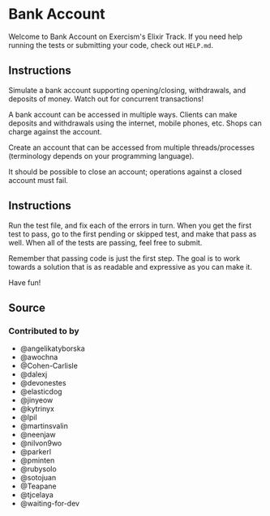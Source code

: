# Bank Account

Welcome to Bank Account on Exercism's Elixir Track.
If you need help running the tests or submitting your code, check out `HELP.md`.

## Instructions

Simulate a bank account supporting opening/closing, withdrawals, and deposits
of money. Watch out for concurrent transactions!

A bank account can be accessed in multiple ways. Clients can make
deposits and withdrawals using the internet, mobile phones, etc. Shops
can charge against the account.

Create an account that can be accessed from multiple threads/processes
(terminology depends on your programming language).

It should be possible to close an account; operations against a closed
account must fail.

## Instructions

Run the test file, and fix each of the errors in turn. When you get the
first test to pass, go to the first pending or skipped test, and make
that pass as well. When all of the tests are passing, feel free to
submit.

Remember that passing code is just the first step. The goal is to work
towards a solution that is as readable and expressive as you can make
it.

Have fun!

## Source

### Contributed to by

- @angelikatyborska
- @awochna
- @Cohen-Carlisle
- @dalexj
- @devonestes
- @elasticdog
- @jinyeow
- @kytrinyx
- @lpil
- @martinsvalin
- @neenjaw
- @nilvon9wo
- @parkerl
- @pminten
- @rubysolo
- @sotojuan
- @Teapane
- @tjcelaya
- @waiting-for-dev